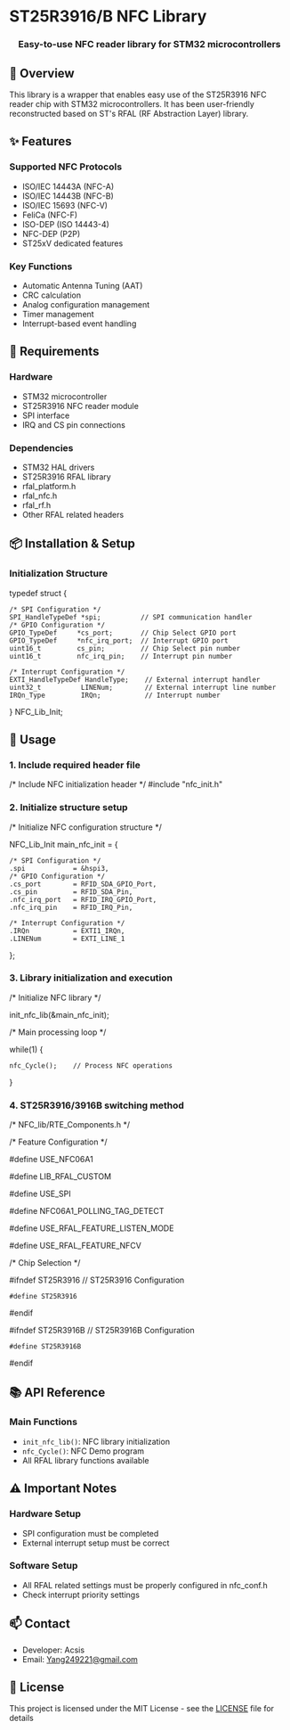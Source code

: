 # ST25R3916/B NFC Library

<div align="center">
  <h3>Easy-to-use NFC reader library for STM32 microcontrollers</h3>
</div>

## 📝 Overview
This library is a wrapper that enables easy use of the ST25R3916 NFC reader chip with STM32 microcontrollers. It has been user-friendly reconstructed based on ST's RFAL (RF Abstraction Layer) library.

## ✨ Features

### Supported NFC Protocols
- ISO/IEC 14443A (NFC-A)
- ISO/IEC 14443B (NFC-B)
- ISO/IEC 15693 (NFC-V)
- FeliCa (NFC-F)
- ISO-DEP (ISO 14443-4)
- NFC-DEP (P2P)
- ST25xV dedicated features

### Key Functions
- Automatic Antenna Tuning (AAT)
- CRC calculation
- Analog configuration management
- Timer management
- Interrupt-based event handling

## 🔧 Requirements

### Hardware
- STM32 microcontroller
- ST25R3916 NFC reader module
- SPI interface
- IRQ and CS pin connections

### Dependencies
- STM32 HAL drivers
- ST25R3916 RFAL library
- rfal_platform.h
- rfal_nfc.h
- rfal_rf.h
- Other RFAL related headers

## 📦 Installation & Setup

### Initialization Structure
typedef struct { 

    /* SPI Configuration */ 
    SPI_HandleTypeDef *spi;          // SPI communication handler
    /* GPIO Configuration */
    GPIO_TypeDef     *cs_port;       // Chip Select GPIO port
    GPIO_TypeDef     *nfc_irq_port;  // Interrupt GPIO port
    uint16_t         cs_pin;         // Chip Select pin number
    uint16_t         nfc_irq_pin;    // Interrupt pin number

    /* Interrupt Configuration */
    EXTI_HandleTypeDef HandleType;    // External interrupt handler
    uint32_t          LINENum;        // External interrupt line number
    IRQn_Type         IRQn;           // Interrupt number
} NFC_Lib_Init;
## 🚀 Usage

### 1. Include required header file

/* Include NFC initialization header */
#include "nfc_init.h"

### 2. Initialize structure setup

/* Initialize NFC configuration structure */

NFC_Lib_Init main_nfc_init = {

    /* SPI Configuration */
    .spi            = &hspi3,
    /* GPIO Configuration */
    .cs_port        = RFID_SDA_GPIO_Port,
    .cs_pin         = RFID_SDA_Pin,
    .nfc_irq_port   = RFID_IRQ_GPIO_Port,
    .nfc_irq_pin    = RFID_IRQ_Pin,
    
    /* Interrupt Configuration */
    .IRQn           = EXTI1_IRQn,
    .LINENum        = EXTI_LINE_1
};
### 3. Library initialization and execution

/* Initialize NFC library */

init_nfc_lib(&main_nfc_init);

/* Main processing loop */

while(1) {

    nfc_Cycle();    // Process NFC operations
    
}

### 4. ST25R3916/3916B switching method

/* NFC_lib/RTE_Components.h */

/* Feature Configuration */

#define USE_NFC06A1

#define LIB_RFAL_CUSTOM

#define USE_SPI

#define NFC06A1_POLLING_TAG_DETECT

#define USE_RFAL_FEATURE_LISTEN_MODE

#define USE_RFAL_FEATURE_NFCV

/* Chip Selection */

#ifndef ST25R3916      // ST25R3916 Configuration

    #define ST25R3916
    
#endif

#ifndef ST25R3916B     // ST25R3916B Configuration

    #define ST25R3916B
    
#endif

## 📚 API Reference

### Main Functions
- `init_nfc_lib()`: NFC library initialization
- `nfc_Cycle()`: NFC Demo program
- All RFAL library functions available

## ⚠️ Important Notes

### Hardware Setup
- SPI configuration must be completed
- External interrupt setup must be correct

### Software Setup
- All RFAL related settings must be properly configured in nfc_conf.h
- Check interrupt priority settings

## 📫 Contact

- Developer: Acsis
- Email: Yang249221@gmail.com

## 📄 License

This project is licensed under the MIT License - see the [LICENSE](LICENSE) file for details
